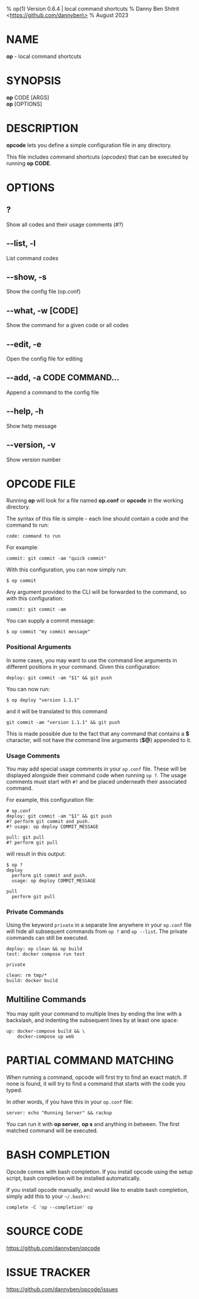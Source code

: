 % op(1) Version 0.6.4 | local command shortcuts
% Danny Ben Shitrit \<https://github.com/dannyben\>
% August 2023

NAME
==================================================

**op** - local command shortcuts

SYNOPSIS
==================================================

**op** CODE [ARGS]  
**op** [OPTIONS]

DESCRIPTION
==================================================

**opcode** lets you define a simple configuration file in any directory.

This file includes command shortcuts (*opcodes*) that can be executed by
running **op CODE**.

OPTIONS
==================================================

## ?
Show all codes and their usage comments (#?)

## --list, -l
List command codes

## --show, -s
Show the config file (op.conf)

## --what, -w [CODE]
Show the command for a given code or all codes

## --edit, -e
Open the config file for editing

## --add, -a CODE COMMAND...
Append a command to the config file

## --help, -h
Show help message

## --version, -v
Show version number

OPCODE FILE
==================================================

Running **op** will look for a file named **op.conf** or **opcode** in the
working directory.

The syntax of this file is simple - each line should contain a code and the
command to run:

```shell
code: command to run
```

For example:

```shell
commit: git commit -am "quick commit"
```

With this configuration, you can now simply run:

```shell
$ op commit
```

Any argument provided to the CLI will be forwarded to the command, so with 
this configuration:

```shell
commit: git commit -am
```

You can supply a commit message:

```shell
$ op commit "my commit message"
```


### Positional Arguments

In some cases, you may want to use the command line arguments in different
positions in your command. Given this configuration:

```shell
deploy: git commit -am "$1" && git push
```

You can now run:

```shell
$ op deploy "version 1.1.1"
```

and it will be translated to this command

```shell
git commit -am "version 1.1.1" && git push
```

This is made possible due to the fact that any command that contains a **\$**
character, will not have the command line arguments (**\$\@**) appended to it.

### Usage Comments

You may add special usage comments in your `op.conf` file. These will be displayed alongside their command code when running `op ?`.  The usage comments must start with `#?` and be placed underneath their associated command. 

For example, this configuration file:

```shell
# op.conf
deploy: git commit -am "$1" && git push
#? perform git commit and push.
#? usage: op deploy COMMIT_MESSAGE

pull: git pull
#? perform git pull
```

will result in this output:

```
$ op ?
deploy
  perform git commit and push.
  usage: op deploy COMMIT_MESSAGE

pull
  perform git pull
```

### Private Commands

Using the keyword `private` in a separate line anywhere in your `op.conf` file
will hide all subsequent commands from `op ?` and `op --list`. The private
commands can still be executed.

```shell
deploy: op clean && op build
test: docker compose run test

private

clean: rm tmp/*
build: docker build

```

## Multiline Commands

You may split your command to multiple lines by ending the line with a
backslash, and indenting the subsequent lines by at least one space:

```shell
up: docker-compose build && \
    docker-compose up web
```


PARTIAL COMMAND MATCHING
==================================================

When running a command, opcode will first try to find an exact match. If none
is found, it will try to find a command that starts with the code you typed.

In other words, if you have this in your `op.conf` file:

```shell
server: echo "Running Server" && rackup
```

You can run it with **op server**, **op s** and anything in between. The first 
matched command will be executed.


BASH COMPLETION
==================================================

Opcode comes with bash completion. If you install opcode using the setup script,
bash completion will be installed automatically.

If you install opcode manually, and would like to enable bash completion, 
simply add this to your `~/.bashrc`:

```shell
complete -C 'op --completion' op
```

SOURCE CODE
==================================================

https://github.com/dannyben/opcode

ISSUE TRACKER
==================================================

https://github.com/dannyben/opcode/issues


